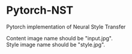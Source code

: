 # Pytorch-NST
Pytorch implementation of Neural Style Transfer 

Content image name should be "input.jpg". <br>
Style image name should be "style.jpg".
